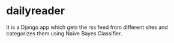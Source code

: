 dailyreader
===========

It is a Django app which gets the rss feed from different sites and categorizes them using Naive Bayes Classifier. 
